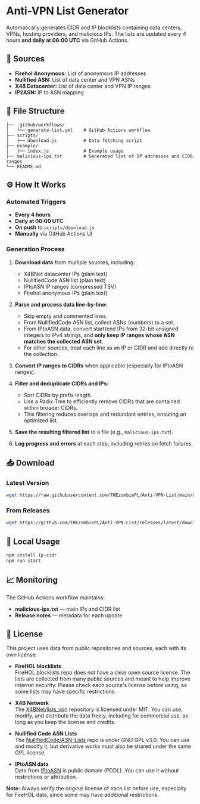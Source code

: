 # Anti-VPN List Generator

Automatically generates CIDR and IP blocklists containing data centers, VPNs, hosting providers, and malicious IPs. The lists are updated every 4 hours **and daily at 06:00 UTC** via GitHub Actions.

## 🎯 Sources

* **Firehol Anonymous:** List of anonymous IP addresses
* **Nullified ASN:** List of data center and VPN ASNs
* **X4B Datacenter:** List of data center and VPN IP ranges
* **IP2ASN:** IP to ASN mapping

## 📁 File Structure

```
├── .github/workflows/
│   └── generate-list.yml    # GitHub Actions workflow
├── scripts/
│   ├── download.js          # Data fetching script
├── example/
│   ├── index.js             # Example usage
├── malicious-ips.txt        # Generated list of IP addresses and CIDR ranges
└── README.md
```

## ⚙️ How It Works

### Automated Triggers

* **Every 4 hours**
* **Daily at 06:00 UTC**
* **On push** to `scripts/download.js`
* **Manually** via GitHub Actions UI


### Generation Process

1. **Download data** from multiple sources, including:

   * X4BNet datacenter IPs (plain text)
   * NullifiedCode ASN list (plain text)
   * IPtoASN IP ranges (compressed TSV)
   * Firehol anonymous IPs (plain text)

2. **Parse and process data line-by-line:**

   * Skip empty and commented lines.
   * From NullifiedCode ASN list, collect ASNs (numbers) to a set.
   * From IPtoASN data, convert start/end IPs from 32-bit unsigned integers to IPv4 strings, and **only keep IP ranges whose ASN matches the collected ASN set**.
   * For other sources, treat each line as an IP or CIDR and add directly to the collection.

3. **Convert IP ranges to CIDRs** when applicable (especially for IPtoASN ranges).

4. **Filter and deduplicate CIDRs and IPs:**

   * Sort CIDRs by prefix length.
   * Use a Radix Tree to efficiently remove CIDRs that are contained within broader CIDRs.
   * This filtering reduces overlaps and redundant entries, ensuring an optimized list.

5. **Save the resulting filtered list** to a file (e.g., `malicious-ips.txt`).

6. **Log progress and errors** at each step, including retries on fetch failures.

## 📥 Download

### Latest Version

```bash
wget https://raw.githubusercontent.com/THEzombiePL/Anti-VPN-List/main/malicious-ips.txt
```

### From Releases

```bash
wget https://github.com/THEzombiePL/Anti-VPN-List/releases/latest/download/malicious-ips.txt

```

## 🔧 Local Usage

```bash
npm install ip-cidr
npm run start
```

## 📈 Monitoring

The GitHub Actions workflow maintains:

* **malicious-ips.txt** — main IPs and CIDR list
* **Release notes** — metadata for each update

## 📝 License

This project uses data from public repositories and sources, each with its own license:

- **FireHOL blocklists**  
  FireHOL blocklists repo does not have a clear open source license. The lists are collected from many public sources and meant to help improve internet security. Please check each source's license before using, as some lists may have specific restrictions.

- **X4B Network**  
  The [X4BNet/lists_vpn](https://github.com/X4BNet/lists_vpn) repository is licensed under MIT. You can use, modify, and distribute the data freely, including for commercial use, as long as you keep the license and credits.

- **Nullified Code ASN Lists**  
  The [NullifiedCode/ASN-Lists](https://github.com/NullifiedCode/ASN-Lists) repo is under GNU GPL v3.0. You can use and modify it, but derivative works must also be shared under the same GPL license.

- **IPtoASN data**  
  Data from [IPtoASN](https://iptoasn.com/data/ip2asn-v4-u32.tsv.gz) is public domain (PDDL). You can use it without restrictions or attribution.

**Note:** Always verify the original license of each list before use, especially for FireHOL data, since some may have additional restrictions.
